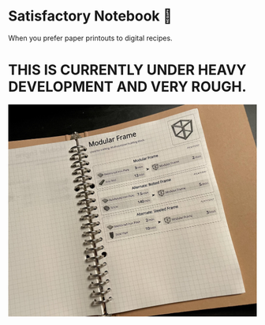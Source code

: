 # Satisfactory Notebook 📓️

When you prefer paper printouts to digital recipes.

# THIS IS CURRENTLY UNDER HEAVY DEVELOPMENT AND VERY ROUGH.

![Example Printout](https://github.com/shawnphoffman/satisfactory-notebook/blob/master/help/modframe.jpg?raw=true)
